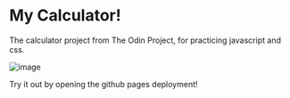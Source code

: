 # My Calculator!

The calculator project from The Odin Project, for practicing javascript and css. 

![image](https://user-images.githubusercontent.com/74737261/164144098-67193c67-bb1a-4334-9eb2-58fce094cb87.png)

Try it out by opening the github pages deployment!
